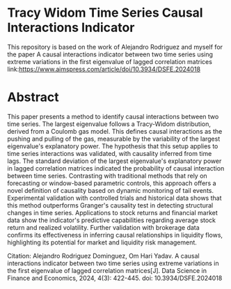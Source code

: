 # Tracy Widom Time Series Causal Interactions Indicator 
This repository is based on the work of Alejandro Rodriguez and myself for the paper A causal interactions indicator between two time series using extreme variations in the first eigenvalue of lagged correlation matrices
link:https://www.aimspress.com/article/doi/10.3934/DSFE.2024018 


# Abstract 
This paper presents a method to identify causal interactions between two time series. The largest eigenvalue follows a Tracy-Widom distribution, derived from a Coulomb gas model. This defines causal interactions as the pushing and pulling of the gas, measurable by the variability of the largest eigenvalue's explanatory power. The hypothesis that this setup applies to time series interactions was validated, with causality inferred from time lags. The standard deviation of the largest eigenvalue's explanatory power in lagged correlation matrices indicated the probability of causal interaction between time series. Contrasting with traditional methods that rely on forecasting or window-based parametric controls, this approach offers a novel definition of causality based on dynamic monitoring of tail events. Experimental validation with controlled trials and historical data shows that this method outperforms Granger's causality test in detecting structural changes in time series. Applications to stock returns and financial market data show the indicator's predictive capabilities regarding average stock return and realized volatility. Further validation with brokerage data confirms its effectiveness in inferring causal relationships in liquidity flows, highlighting its potential for market and liquidity risk management.

Citation: Alejandro Rodriguez Dominguez, Om Hari Yadav. A causal interactions indicator between two time series using extreme variations in the first eigenvalue of lagged correlation matrices[J]. Data Science in Finance and Economics, 2024, 4(3): 422-445. doi: 10.3934/DSFE.2024018
